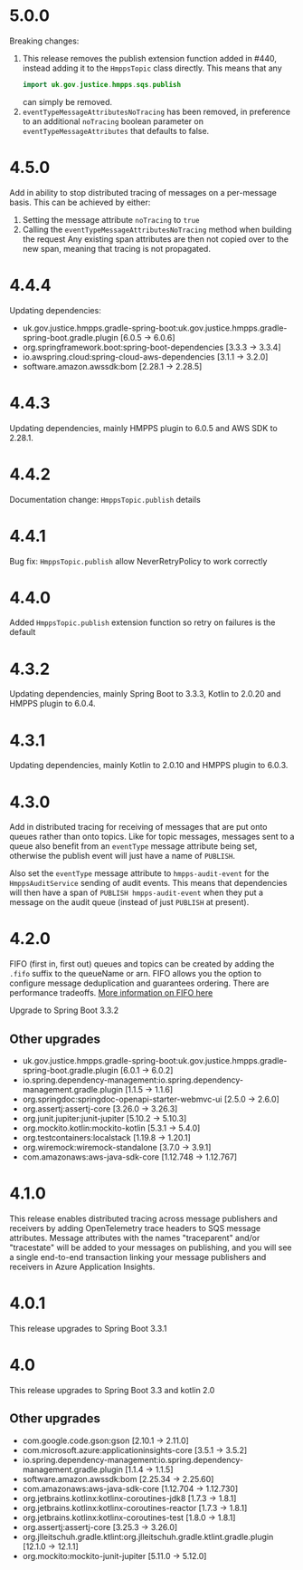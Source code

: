 # 5.0.0

Breaking changes:
1. This release removes the publish extension function added in #440, instead adding it to the `HmppsTopic` class directly.
    This means that any
    ```kotlin
    import uk.gov.justice.hmpps.sqs.publish
    ```
    can simply be removed.
2. `eventTypeMessageAttributesNoTracing` has been removed, in preference to an additional 
`noTracing` boolean parameter on `eventTypeMessageAttributes` that defaults to false.

# 4.5.0

Add in ability to stop distributed tracing of messages on a per-message basis. This can be achieved by either:
1. Setting the message attribute `noTracing` to `true`
2. Calling the `eventTypeMessageAttributesNoTracing` method when building the request
Any existing span attributes are then not copied over to the new span, meaning that tracing is not propagated.

# 4.4.4

Updating dependencies:
 - uk.gov.justice.hmpps.gradle-spring-boot:uk.gov.justice.hmpps.gradle-spring-boot.gradle.plugin [6.0.5 -> 6.0.6]
 - org.springframework.boot:spring-boot-dependencies [3.3.3 -> 3.3.4]
 - io.awspring.cloud:spring-cloud-aws-dependencies [3.1.1 -> 3.2.0]
 - software.amazon.awssdk:bom [2.28.1 -> 2.28.5]

# 4.4.3

Updating dependencies, mainly HMPPS plugin to 6.0.5 and AWS SDK to 2.28.1.

# 4.4.2

Documentation change: `HmppsTopic.publish` details

# 4.4.1

Bug fix: `HmppsTopic.publish` allow NeverRetryPolicy to work correctly

# 4.4.0

Added `HmppsTopic.publish` extension function so retry on failures is the default 

# 4.3.2

Updating dependencies, mainly Spring Boot to 3.3.3, Kotlin to 2.0.20 and HMPPS plugin to 6.0.4.

# 4.3.1

Updating dependencies, mainly Kotlin to 2.0.10 and HMPPS plugin to 6.0.3.

# 4.3.0

Add in distributed tracing for receiving of messages that are put onto queues rather than onto topics.
Like for topic messages, messages sent to a queue also benefit from an `eventType` message attribute being set,
otherwise the publish event will just have a name of `PUBLISH`.

Also set the `eventType` message attribute to `hmpps-audit-event` for the `HmppsAuditService` sending of audit events.
This means that dependencies will then have a span of `PUBLISH hmpps-audit-event` when they put a message on the
audit queue (instead of just `PUBLISH` at present).

# 4.2.0

FIFO (first in, first out) queues and topics can be created by adding the `.fifo` suffix to the queueName or arn.
FIFO allows you the option to configure message deduplication and guarantees ordering. There are performance tradeoffs.
[More information on FIFO here](https://docs.aws.amazon.com/sns/latest/dg/sns-fifo-topics.html)

Upgrade to Spring Boot 3.3.2

## Other upgrades
 - uk.gov.justice.hmpps.gradle-spring-boot:uk.gov.justice.hmpps.gradle-spring-boot.gradle.plugin [6.0.1 -> 6.0.2]
 - io.spring.dependency-management:io.spring.dependency-management.gradle.plugin [1.1.5 -> 1.1.6]
 - org.springdoc:springdoc-openapi-starter-webmvc-ui [2.5.0 -> 2.6.0]
 - org.assertj:assertj-core [3.26.0 -> 3.26.3]
 - org.junit.jupiter:junit-jupiter [5.10.2 -> 5.10.3]
 - org.mockito.kotlin:mockito-kotlin [5.3.1 -> 5.4.0]
 - org.testcontainers:localstack [1.19.8 -> 1.20.1]
 - org.wiremock:wiremock-standalone [3.7.0 -> 3.9.1]
 - com.amazonaws:aws-java-sdk-core [1.12.748 -> 1.12.767]

# 4.1.0

This release enables distributed tracing across message publishers and receivers by adding OpenTelemetry trace headers
to SQS message attributes. Message attributes with the names "traceparent" and/or "tracestate" will be added to your 
messages on publishing, and you will see a single end-to-end transaction linking your message publishers and receivers
in Azure Application Insights.

# 4.0.1
This release upgrades to Spring Boot 3.3.1

# 4.0
This release upgrades to Spring Boot 3.3 and kotlin 2.0

## Other upgrades
 - com.google.code.gson:gson [2.10.1 -> 2.11.0]
 - com.microsoft.azure:applicationinsights-core [3.5.1 -> 3.5.2]
 - io.spring.dependency-management:io.spring.dependency-management.gradle.plugin [1.1.4 -> 1.1.5]
 - software.amazon.awssdk:bom [2.25.34 -> 2.25.60]
 - com.amazonaws:aws-java-sdk-core [1.12.704 -> 1.12.730]
 - org.jetbrains.kotlinx:kotlinx-coroutines-jdk8 [1.7.3 -> 1.8.1]
 - org.jetbrains.kotlinx:kotlinx-coroutines-reactor [1.7.3 -> 1.8.1]
 - org.jetbrains.kotlinx:kotlinx-coroutines-test [1.8.0 -> 1.8.1]
 - org.assertj:assertj-core [3.25.3 -> 3.26.0]
 - org.jlleitschuh.gradle.ktlint:org.jlleitschuh.gradle.ktlint.gradle.plugin [12.1.0 -> 12.1.1]
 - org.mockito:mockito-junit-jupiter [5.11.0 -> 5.12.0]

